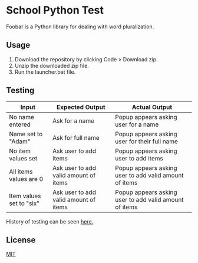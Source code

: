 # School Python Test

Foobar is a Python library for dealing with word pluralization.

## Usage

1. Download the repository by clicking Code > Download zip.
2. Unzip the downloaded zip file.
3. Run the launcher.bat file.

## Testing

| Input                    | Expected Output                       | Actual Output                                          |
|--------------------------|---------------------------------------|--------------------------------------------------------|
| No name entered          | Ask for a name                        | Popup appears asking user for a name                   |
| Name set to "Adam"       | Ask for full name                     | Popup appears asking user for their full name          |
| No item values set       | Ask user to add items                 | Popup appears asking user to add items                 |
| All items values are 0   | Ask user to add valid amount of items | Popup appears asking user to add valid amount of items |
| Item values set to "six" | Ask user to add valid amount of items | Popup appears asking user to add valid amount of items |

History of testing can be seen [here.](https://github.com/sonicpanther101/School-Python-Test/commits/main/)

## License

[MIT](https://github.com/sonicpanther101/School-Python-Test/tree/main?tab=MIT-1-ov-file)
